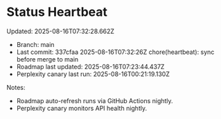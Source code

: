 # Status Heartbeat

Updated: 2025-08-16T07:32:28.662Z

- Branch: main
- Last commit: 337cfaa 2025-08-16T07:32:26Z chore(heartbeat): sync before merge to main
- Roadmap last updated: 2025-08-16T07:23:44.437Z
- Perplexity canary last run: 2025-08-16T00:21:19.130Z

Notes:
- Roadmap auto-refresh runs via GitHub Actions nightly.
- Perplexity canary monitors API health nightly.
